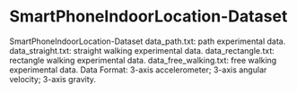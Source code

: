 SmartPhoneIndoorLocation-Dataset
====================

SmartPhoneIndoorLocation-Dataset
data_path.txt: path experimental data.
data_straight.txt: straight walking experimental data.
data_rectangle.txt: rectangle walking experimental data.
data_free_walking.txt: free walking experimental data.
Data Format: 3-axis accelerometer; 3-axis angular velocity; 3-axis gravity.
